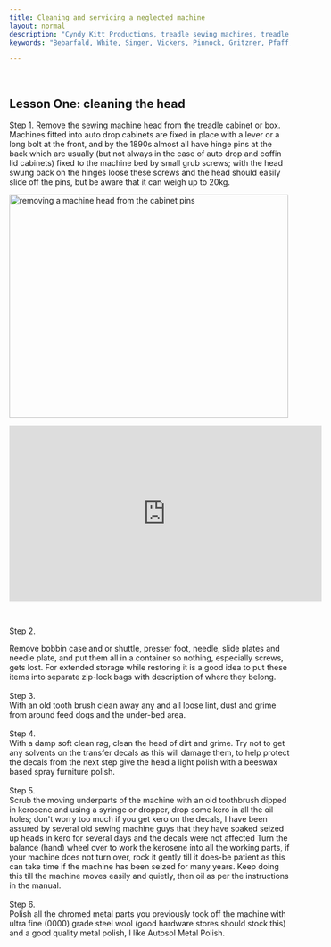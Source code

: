 ```yaml
---
title: Cleaning and servicing a neglected machine
layout: normal
description: "Cyndy Kitt Productions, treadle sewing machines, treadle sewing machine parts, sewing machine parts, vintage treadle sewing machines, reproduction sewing machine manuals, sewing machine manual, sewing, clothing, accessories, costume, bags, eco friendly, green machine, craft, treadle, design, eco sewing, sustainable craft"
keywords: "Bebarfald, White, Singer, Vickers, Pinnock, Gritzner, Pfaff, treadle sewing machine, vintage sewing machine, sewing machine manual, sewing"

---
```

<div class="container">
<div class="row my-4">
<div class="col-2">&nbsp; </div>
<div class="col-8">
  <h2 class="my-3">Lesson One: cleaning the head</h2>
  <p>Step 1. Remove the sewing machine head from the treadle cabinet or box.<br>
    Machines fitted into auto drop cabinets are fixed in place with a lever or a long bolt at the front, and by the 1890s almost all have hinge pins at the back which are usually (but not always in the case of auto drop and coffin lid cabinets) fixed to the machine bed by small grub screws; with the head swung back on the hinges loose these screws and the head should easily slide off the pins, but be aware that it can weigh up to 20kg. </p>
  <p><img class="img-fluid my-1" src="{{ "pic/cabinet.png" }}" alt="removing a machine head from the cabinet pins" width="500" height="400"></p>
  <p><iframe src="https://www.youtube.com/embed/AdPXtItxKWc" allowfullscreen="" width="560" height="315" frameborder="0"></iframe></p>
  </div><!-- end col -->
<div class="col-2">&nbsp; </div>
  </div><!-- end row -->

<div class="row my-4">
<div class="col-2 text-right"> <p>Step 2.</p> </div>
<div class="col-8">
Remove bobbin case and or shuttle, presser foot, needle, slide plates and needle plate, and put them all in a container so nothing, especially screws, gets lost. For extended storage while restoring it is a good idea to put these items into separate zip-lock bags with description of where they belong. 
</div><!-- end col -->
<div class="col-2 text-right">&nbsp; </div>
  </div><!-- end row -->

<div class="row my-4">
<div class="col-2 text-right"> 
Step 3. 
</div>
<div class="col-8">
With an old tooth brush clean away any and all loose lint, dust and grime from around feed dogs and the under-bed area. 
</div><!-- end col -->
<div class="col-2">&nbsp; </div>
  </div><!-- end row -->

<div class="row my-4">
<div class="col-2 text-right"> 
Step 4. 
</div>
<div class="col-8">
With a damp soft clean rag, clean the head of dirt and grime.  Try not to get any solvents on the transfer decals as this will damage them, to help protect the decals from the next step give the head a light polish with a beeswax based spray furniture polish.
</div><!-- end col -->
<div class="col-2">&nbsp; </div>
  </div><!-- end row -->

<div class="row my-4">
<div class="col-2 text-right"> 
Step 5.
</div>
<div class="col-8">
 Scrub the moving underparts of the machine with an old toothbrush dipped in kerosene and using a syringe or dropper, drop some kero in all the oil holes; don't worry too much if you get kero on the decals, I have been assured by several old sewing machine guys that they have soaked seized up heads in kero for several days and the decals were not affected Turn the balance (hand) wheel over to work the kerosene into all the working parts, if your machine does not turn over, rock it gently till it does-be patient as this can take time if the machine has been seized for many years.  Keep doing this till the machine moves easily and quietly, then oil as per the instructions in the manual.
</div><!-- end col -->
<div class="col-2">&nbsp; </div>
  </div><!-- end row -->

<div class="row my-4">
<div class="col-2 text-right"> 
Step 6.
</div>
<div class="col-8">
Polish all the chromed metal parts you previously took off the machine with ultra fine (0000) grade steel wool (good hardware stores should stock this) and a good quality metal polish, I like Autosol Metal Polish.
</div><!-- end col -->
<div class="col-2">&nbsp; </div>
  </div><!-- end row -->

</div><!-- end container -->
